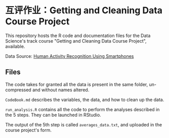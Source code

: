 互评作业：Getting and Cleaning Data Course Project
==========================================

This repository hosts the R code and documentation files for the Data Science's track course "Getting and Cleaning Data Course Project", available.

Data Source: [Human Activity Recognition Using Smartphones](http://archive.ics.uci.edu/ml/datasets/Human+Activity+Recognition+Using+Smartphones)

## Files

The code takes for granted all the data is present in the same folder, un-compressed and without names altered.

`CodeBook.md` describes the variables, the data, and how to clean up the data.

`run_analysis.R` contains all the code to perform the analyses described in the 5 steps. They can be launched in RStudio.

The output of the 5th step is called `averages_data.txt`, and uploaded in the course project's form.